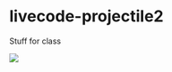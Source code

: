 # livecode-projectile2
Stuff for class

![](https://travis-ci.org/Sheila101/livecode-projectile2.svg?branch=master)
